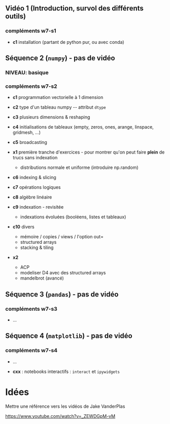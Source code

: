 ## Vidéo 1 (Introduction, survol des différents outils)

### compléments w7-s1

* **c1** installation (partant de python pur, ou avec conda)


## Séquence 2 (`numpy`) - pas de vidéo
### NIVEAU: basique
### compléments w7-s2

* **c1** programmation vectorielle à 1 dimension

* **c2** type d'un tableau numpy -- attribut `dtype`

* **c3** plusieurs dimensions & reshaping

* **c4** initialisations de tableaux (empty, zeros, ones, arange, linspace, gridmesh, ...)

* **c5** broadcasting

* **x1** première tranche d'exercices - pour montrer qu'on
  peut faire **plein** de trucs sans indexation
  * distributions normale et uniforme (introduire np.random)

* **c6** indexing & slicing

* **c7** opérations logiques

* **c8** algèbre linéaire

* **c9** indexation - revisitée
  * indexations évoluées (booléens, listes et tableaux)

* **c10** divers
  * mémoire / copies / views / l'option out=
  * structured arrays
  * stacking & tiling

* **x2**

  * ACP
  * modeliser D4 avec des structured arrays
  * mandelbrot (avancé)


## Séquence 3 (`pandas`) - pas de vidéo
### compléments w7-s3
* ...


## Séquence 4 (`matplotlib`) - pas de vidéo
### compléments w7-s4
* ...

* **cxx** : notebooks interactifs : `interact` et `ipywidgets`


# Idées

Mettre une référence vers les vidéos de Jake VanderPlas

https://www.youtube.com/watch?v=_ZEWDGpM-vM
